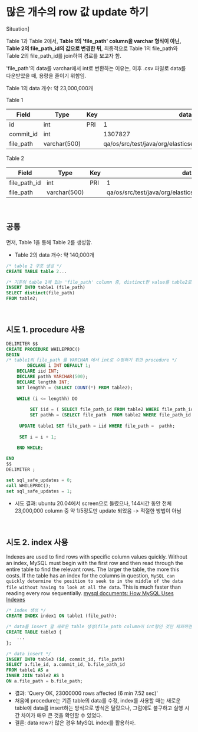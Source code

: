 # 많은 개수의 row 값 update 하기



Situation]

Table 1과 Table 2에서, **Table 1의 'file_path' column을 varchar 형식이 아닌, Table 2의 file_path_id의 값으로 변경한 뒤**, 최종적으로 Table 1의 file_path와 Table 2의 file_path_id를 join하여 경로를 보고자 함.

'file_path'의 data를 varchar에서 int로 변환하는 이유는, 이후 .csv 파일로 data를 다운받았을 때, 용량을 줄이기 위함임.

Table 1의 data 개수: 약 23,000,000개



Table 1

| Field     | Type         | Key  | data example                                                 |
| --------- | ------------ | ---- | ------------------------------------------------------------ |
| id        | int          | PRI  | 1                                                            |
| commit_id | int          |      | 1307827                                                      |
| file_path | varchar(500) |      | qa/os/src/test/java/org/elasticsearch/packaging/util/ServerUtils.java |



Table 2

| Field        | Type         | Key  | data example                                                 |
| ------------ | ------------ | ---- | ------------------------------------------------------------ |
| file_path_id | int          | PRI  | 1                                                            |
| file_path    | varchar(500) |      | qa/os/src/test/java/org/elasticsearch/packaging/util/ServerUtils.java |

<br>

## 공통

먼저, Table 1을 통해 Table 2를 생성함.

* Table 2의 data 개수: 약 140,000개

```SQL
/* table 2 구조 생성 */
CREATE TABLE table 2... 

/* 기존의 table 1에 있는 'file_path' column 중, distinct한 value를 table2로 삽입. table 2의 file_path_id column은 PK, AL 설정이 되어 있어서, 자동으로 update됨 */
INSERT INTO table1 (file_path)
SELECT distinct(file_path)
FROM table2;
```

<br>

## 시도 1. procedure 사용

```sql
DELIMITER $$
CREATE PROCEDURE WHILEPROC() 
BEGIN
/* table1의 file_path 를 VARCHAR 에서 int로 수정하기 위한 procedure */
		DECLARE i INT DEFAULT 1;
    DECLARE iid INT;
    DECLARE pathh VARCHAR(500);
    DECLARE lengthh INT;
    SET lengthh = (SELECT COUNT(*) FROM table2);
    
    WHILE (i <= lengthh) DO
    
		 SET iid = ( SELECT file_path_id FROM table2 WHERE file_path_id = i);
		 SET pathh = (SELECT file_path  FROM table2 WHERE file_path_id = i);
        
     UPDATE table1 SET file_path = iid WHERE file_path =  pathh;
        
     SET i = i + 1;
    
    END WHILE;

END 
$$
DELIMITER ;

set sql_safe_updates = 0;
call WHILEPROC();
set sql_safe_updates = 1;
```

* 시도 결과: ubuntu 20.04에서 screen으로 돌렸으나, 144시간 동안 전체 23,000,000 column 중 약 1/5정도만 update 되었음 -> 적절한 방법이 아님



<br>



## 시도 2. index 사용

Indexes are used to find rows with specific column values quickly. Without an index, MySQL must begin with the first row and then read through the entire table to find the relevant rows. The larger the table, the more this costs. If the table has an index for the columns in question, `MySQL can quickly determine the position to seek to in the middle of the data file without having to look at all the data`. This is much faster than reading every row sequentially. [mysql documents: How MySQL Uses Indexes](https://dev.mysql.com/doc/refman/8.0/en/mysql-indexes.html)



```sql
/* index 생성 */
CREATE INDEX index1 ON table1 (file_path);

/* data를 insert 할 새로운 table 생성(file_path column이 int형인 것만 제외하면, table1	과 동일한 구조) */
CREATE TABLE table3 {
	...
};

/* data insert */
INSERT INTO table3 (id, commit_id, file_path)
SELECT a.file_id, a.commit_id, b.file_path_id
FROM table1 AS a
INNER JOIN table2 AS b
ON a.file_path = b.file_path;
```

* 결과: 'Query OK, 23000000 rows affected (6 min 7.52 sec)'
* 처음에 procedure는 기존 table의 data를 수정, index를 사용할 때는 새로운 table에 data를 insert하는 방식으로 방식은 달랐으나, 그럼에도 불구하고 실행 시간 차이가 매우 큰 것을 확인할 수 있었다. 
* 결론: data row가 많은 경우 MySQL index를 활용하자.

